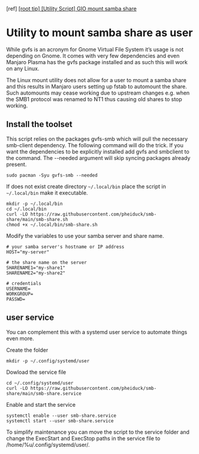 [ref] [[root tip] [Utility Script] GIO mount samba share ](https://mjr.sh/8F6C)

# Utility to mount samba share as user

While gvfs is an acronym for Gnome Virtual File System it’s usage is not depending on Gnome. It comes with very few dependencies and even Manjaro Plasma has the gvfs package installed and as such this will work on any Linux.

The Linux mount utility does not allow for a user to mount a samba share and this results in Manjaro users setting up fstab to automount the share. Such automounts may cease working due to upstream changes e.g. when the SMB1 protocol was renamed to NT1 thus causing old shares to stop working.

## Install the toolset

This script relies on the packages gvfs-smb which will pull the necessary smb-client dependency. The following command will do the trick. If you want the dependencies to be explicitly installed add gvfs and smbclient to the command. The --needed argument will skip syncing packages already present.

```
sudo pacman -Syu gvfs-smb --needed
```

If does not exist create directory `~/.local/bin` place the script in `~/.local/bin` make it executable.

```
mkdir -p ~/.local/bin
cd ~/.local/bin
curl -LO https://raw.githubusercontent.com/pheiduck/smb-share/main/smb-share.sh
chmod +x ~/.local/bin/smb-share.sh
```

Modify the variables to use your samba server and share name.

```
# your samba server's hostname or IP address
HOST="my-server"

# the share name on the server
SHARENAME1="my-share1"
SHARENAME2="my-share2"

# credentials
USERNAME=
WORKGROUP=
PASSWD=
```

## user service

You can complement this with a systemd user service to automate things even more.

Create the folder

```
mkdir -p ~/.config/systemd/user
```

Dowload the service file

```
cd ~/.config/systemd/user
curl -LO https://raw.githubusercontent.com/pheiduck/smb-share/main/smb-share.service
```

Enable and start the service

```
systemctl enable --user smb-share.service
systemctl start --user smb-share.service
```

To simplify maintenance you can move the script to the service folder and change the ExecStart and ExecStop paths in the service file to /home/%u/.config/systemd/user/.
